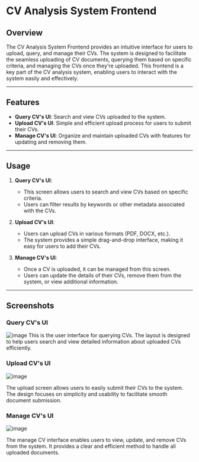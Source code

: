 # CV Analysis System Frontend

## Overview
The CV Analysis System Frontend provides an intuitive interface for users to upload, query, and manage their CVs. The system is designed to facilitate the seamless uploading of CV documents, querying them based on specific criteria, and managing the CVs once they're uploaded. This frontend is a key part of the CV analysis system, enabling users to interact with the system easily and effectively.

---

## Features
- **Query CV's UI**: Search and view CVs uploaded to the system.
- **Upload CV's UI**: Simple and efficient upload process for users to submit their CVs.
- **Manage CV's UI**: Organize and maintain uploaded CVs with features for updating and removing them.

---

## Usage

1. **Query CV's UI**:
   - This screen allows users to search and view CVs based on specific criteria.
   - Users can filter results by keywords or other metadata associated with the CVs.

2. **Upload CV's UI**:
   - Users can upload CVs in various formats (PDF, DOCX, etc.).
   - The system provides a simple drag-and-drop interface, making it easy for users to add their CVs.

3. **Manage CV's UI**:
   - Once a CV is uploaded, it can be managed from this screen.
   - Users can update the details of their CVs, remove them from the system, or view additional information.

---

## Screenshots

### Query CV's UI
![image](https://github.com/user-attachments/assets/65e339e8-3b0d-4435-ace9-53ea8bb68f35)
This is the user interface for querying CVs. The layout is designed to help users search and view detailed information about uploaded CVs efficiently.

### Upload CV's UI
![image](https://github.com/user-attachments/assets/ddf8a441-d25b-499b-9345-a589cd23c920)

The upload screen allows users to easily submit their CVs to the system. The design focuses on simplicity and usability to facilitate smooth document submission.

### Manage CV's UI
![image](https://github.com/user-attachments/assets/a307b10c-4c48-4e49-89d0-75bf5b833c0a)

The manage CV interface enables users to view, update, and remove CVs from the system. It provides a clear and efficient method to handle all uploaded documents.
